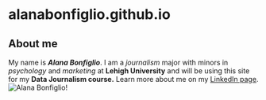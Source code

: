 # alanabonfiglio.github.io
## About me
My name is ***Alana Bonfiglio***. I am a *journalism* major with minors in *psychology* and *marketing* at **Lehigh University** and will be using this site for my **Data Journalism course.**
Learn more about me on my [LinkedIn page](https://www.linkedin.com/in/alana-bonfiglio-954a801bb/).
![Alana Bonfiglio](https://thebrownandwhite.com/wp-content/uploads/2020/08/Alana-Bonfiglio_avatar_1598554235.jpg)!
